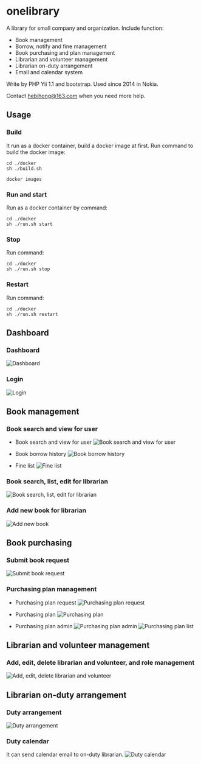 # onelibrary
A library for small company and organization. Include function:
- Book management
- Borrow, notify and fine management
- Book purchasing and plan management
- Librarian and volunteer management
- Librarian on-duty arrangement
- Email and calendar system

Write by PHP Yii 1.1 and bootstrap. Used since 2014 in Nokia.

Contact hebihong@163.com when you need more help.

## Usage

### Build
It run as a docker container, build a docker image at first.
Run command to build the docker image:
```
cd ./docker
sh ./build.sh

docker images
```

### Run and start
Run as a docker container by command:
```
cd ./docker
sh ./run.sh start
```

### Stop
Run command:
```
cd ./docker
sh ./run.sh stop
```

### Restart
Run command:
```
cd ./docker
sh ./run.sh restart
```

## Dashboard

### Dashboard
![Dashboard](./doc/images/dashboard.PNG)

### Login
![Login](./doc/images/login.PNG)

## Book management

### Book search and view for user
- Book search and view for user
![Book search and view for user](./doc/images/search_book_user.PNG)

- Book borrow history
![Book borrow history](./doc/images/book_read_history.PNG)

- Fine list
![Fine list](./doc/images/fine_list.PNG)

### Book search, list, edit for librarian
![Book search, list, edit for librarian](./doc/images/book_admin.PNG)

### Add new book for librarian
![Add new book](./doc/images/add_book.PNG)

## Book purchasing

### Submit book request
![Submit book request](./doc/images/book_request.PNG)

### Purchasing plan management
- Purchasing plan request
![Purchasing plan request](./doc/images/buy_plan_request.PNG)

- Purchasing plan
![Purchasing plan](./doc/images/buy_plan.PNG)

- Purchasing plan admin
![Purchasing plan admin](./doc/images/buy_plan_admin.PNG)
![Purchasing plan list](./doc/images/buy_plan_list.PNG)


## Librarian and volunteer management

### Add, edit, delete librarian and volunteer, and role management
![Add, edit, delete librarian and volunteer](./doc/images/user_admin.PNG)

## Librarian on-duty arrangement

###  Duty arrangement
![Duty arrangement](./doc/images/duty_plan.PNG)

### Duty calendar
It can send calendar email to on-duty librarian.
![Duty calendar](./doc/images/duty_calendar.PNG)
